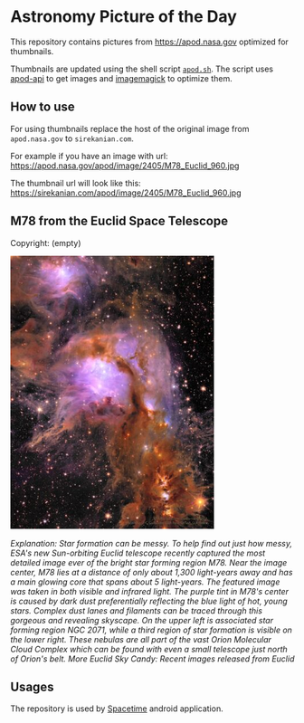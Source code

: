 # Astronomy Picture of the Day

This repository contains pictures from https://apod.nasa.gov optimized for thumbnails.

Thumbnails are updated using the shell script [`apod.sh`](apod.sh). The script
uses [apod-api](https://github.com/nasa/apod-api) to get images and [imagemagick](https://imagemagick.org) to
optimize them.

## How to use

For using thumbnails replace the host of the original image from `apod.nasa.gov` to `sirekanian.com`.

For example if you have an image with url:<br>
https://apod.nasa.gov/apod/image/2405/M78_Euclid_960.jpg

The thumbnail url will look like this:<br>
https://sirekanian.com/apod/image/2405/M78_Euclid_960.jpg

## M78 from the Euclid Space Telescope

Copyright: (empty)

[![the picture of the day][1]][2]

_Explanation: Star formation can be messy. To help find out just how messy, ESA's new Sun-orbiting Euclid telescope recently captured the most detailed image ever of the bright star forming region M78. Near the image center, M78 lies at a distance of only about 1,300 light-years away and has a main glowing core that spans about 5 light-years.  The featured image was taken in both visible and infrared light. The purple tint in M78's center is caused by dark dust preferentially reflecting the blue light of hot, young stars.  Complex dust lanes and filaments can be traced through this gorgeous and revealing skyscape. On the upper left is associated star forming region NGC 2071, while a third region of star formation is visible on the lower right.  These nebulas are all part of the vast Orion Molecular Cloud Complex which can be found with even a small telescope just north of Orion's belt.   More Euclid Sky Candy: Recent images released from Euclid_

## Usages

The repository is used by [Spacetime][3] android application.

[1]: image/2405/M78_Euclid_960.jpg

[2]: https://apod.nasa.gov/apod/image/2405/M78_Euclid_960.jpg

[3]: https://github.com/sirekanian/spacetime

